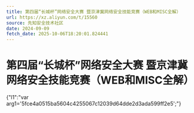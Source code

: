 ```yaml
---
title: 第四届“长城杯”网络安全大赛 暨京津冀网络安全技能竞赛（WEB和MISC全解）
url: https://xz.aliyun.com/t/15560
source: 先知安全技术社区
date: 2024-09-09
fetch_date: 2025-10-06T18:20:01.824441
---
```


# 第四届“长城杯”网络安全大赛 暨京津冀网络安全技能竞赛（WEB和MISC全解）

{"l1":"var arg1='5fce4a0515ba5604c4255067c12039d64dde2d3ada599ff2e5';"}